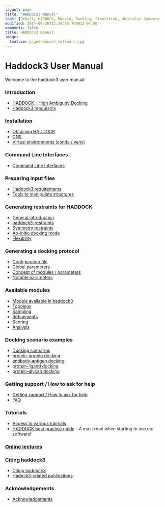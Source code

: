 ```yaml
---
layout: page
title: "HADDOCK3 manual"
tags: [Jekyll, HADDOCK, Bonvin, Docking, Simulation, Molecular Dynamics, Structural Biology, Computational Biology, Modelling, Protein Structure]
modified: 2024-06-26T12:34:56.789012-04:00
comments: false
title: HADDOCK3 manual
image:
  feature: pages/banner_software.jpg
---
```



# Haddock3 User Manual

Welcome to the haddock3 user manual


### Introduction

* [HADDOCK - High Ambiguity Docking](/software/haddock3/manual/haddocking)
* [Haddock3 modularity](/software/haddock3/manual/haddock3)


### Installation

* [Obtaining HADDOCK](/software/haddock3/manual/download)
* [CNS](/software/haddock3/manual/install_cns)
* [Virtual environments (conda / venv)](/software/haddock3/manual/envs)


### Command Line Interfaces

* [Command Line Interfaces](/software/haddock3/manual/clis)


### Preparing input files

* [Haddock3 requirements](/software/haddock3/manual/structure_requirements)
* [Tools to manipulate structures](/software/haddock3/manual/pdbtools)


###  Generating restraints for HADDOCK

* [General introduction](/software/haddock3/manual/intro_restraints)
* [haddock3-restraints](/software/haddock3/manual/restraints_cli)
* [Symmetry restraints](/software/haddock3/manual/symmetry_restraints)
* [Ab-initio docking mode](/software/haddock3/manual/abinitio_docking)
* [Flexibility](/software/haddock3/manual/flexibility)


### Generating a docking protocol

* [Configuration file](/software/haddock3/manual/config_file)
* [Global parameters](/software/haddock3/manual/global_parameters)
* [Concept of modules / parameters](/software/haddock3/manual/modules_parameters)
* [Notable parameters](/software/haddock3/manual/important_parameters)


### Available modules

* [Module available in haddock3](/software/haddock3/manual/modules.md)
* [Topology](/software/haddock3/manual/modules/topology)
* [Sampling](/software/haddock3/manual/modules/sampling)
* [Refinements](/software/haddock3/manual/modules/refinements)
* [Scoring](/software/haddock3/manual/modules/scoring)
* [Analysis](/software/haddock3/manual/modules/analysis)


### Docking scenario examples

* [Docking scenarios](/software/haddock3/manual/modules/docking_scenarios)
* [protein-protein docking]()
* [antibody-antigen docking]()
* [protein-ligand docking]()
* [protein-glycan docking]()


### Getting support / How to ask for help

* [Getting support / How to ask for help](/software/haddock3/manual/info)
* [FAQ](/software/haddock3/faq)


### Tutorials

* [Access to various tutorials](/software/haddock3/manual/tutorials)
* [HADDOCK best practice guide](/software/bpg) - A must read when starting to use our software!


### [Online lectures](https://www.youtube.com/user/WeNMRchannel)


### Citing haddock3

* [Citing haddock3](/software/haddock3/manual/citing)
* [Haddck3-related publications](/software/haddock3/manual/publications)


### Acknowledgements

* [Acknowledgements](/software/haddock3/manual/acknowledgements)
